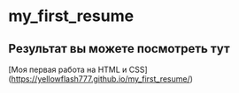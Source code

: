 # my_first_resume

## Результат вы можете посмотреть тут

[Моя первая работа на HTML и CSS] (https://yellowflash777.github.io/my_first_resume/)
